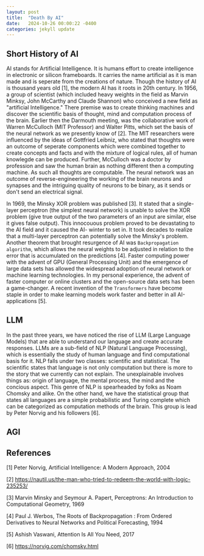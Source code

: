 ```yaml
---
layout: post
title:  "Death By AI"
date:   2024-10-26 00:00:22 -0400
categories: jekyll update
---
```

 
Short History of AI
----

 AI stands for Artificial Intelligence. It is humans effort to create intelligence in electronic or silicon frameboards. It carries the name artificial as it is man made and is seperate from the creations of nature. Though the history of AI is thousand years old [1], the modern AI has it roots in 20th century. In 1956, a group of scientist (which included heavy weights in the field as Marvin Minksy, John McCarthy and Claude Shannon) who conceived a new field as "artificial Intelligence." There premise was to create thinking machines and discover the scientific basis of thought, mind and computation process of the brain. Earlier then the Darmouth meeting, was the collaborative work of Warren McCulloch (MIT Professor) and Walter Pitts, which set the basis of the neural network as we presently know of [2]. The MIT researchers were influenced by the ideas of Gottfried Leibniz, who stated that thoughts were an outcome of seperate components which were combined together to create concepts and facts and with the mixture of logical rules, all of human knowlegde can be produced. Further, McCulloch was a doctor by profession and saw the human brain as nothing different then a computing machine. As such all thoughts are computable. The neural network was an outcome of reverse-engineering the working of the brain neurons and synapses and the intriguing quality of neurons to be binary, as it sends or don't send an electrical signal. 
                                               
 In 1969, the Minsky XOR problem was published [3]. It stated that a single-layer perceptron (the simplest neural network) is unable to solve the XOR problem (give true output of the two parameters of an input are similar, else it gives false output). This innocouous problem proved to be devastating to the AI field and it caused the AI- winter to set in. It took decades to realize that a multi-layer perceptron can potentially solve the Minsky's problem. Another theorem that brought resurgence of AI was `Backpropagation algorithm`, which allows the neural weights to be adjusted in relation to the error that is accumulated on the predictions [4]. Faster computing power with the advent of GPU (General Processing Unit) and the emergence of large data sets has allowed the widespread adoption of neural network or machine learning technologies. In my personal experience, the advent of faster computer or online clusters and the open-source data sets has been a game-changer. A recent invention of the `Transformers` have become staple in order to make learning models work faster and better in all AI-applications [5]. 


LLM
---

 In the past three years, we have noticed the rise of LLM (Large Language Models) that are able to understand our language and create accurate responses. LLMs are a sub-field of NLP (Natural Language Processing), which is essentially the study of human language and find computational basis for it. NLP falls under two classes: scientific and statistical. The scientific states that language is not only computation but there is more to the story that we currently can not explain. The unexplainable involves things as: origin of language, the mental process, the mind and the concious aspect. This genre of NLP is spearheaded by folks as Noam Chomsky and alike. On the other hand, we have the statistical group that states all languages are a simple probabilistic and Turing complete which can be categorized as computation methods of the brain. This group is lead by Peter Norvig and his followers [6]. 


AGI
----






References
----------------

[1] Peter Norvig, Artificial Intelligence: A Modern Approach, 2004

[2] https://nautil.us/the-man-who-tried-to-redeem-the-world-with-logic-235253/

[3] Marvin Minsky and Seymour A. Papert, Perceptrons: An Introduction to Computational Geometry, 1969

[4] Paul J. Werbos,  The Roots of Backpropagation : From Ordered Derivatives to Neural Networks and Political Forecasting, 1994

[5] Ashish Vaswani, Attention Is All You Need, 2017

[6] https://norvig.com/chomsky.html